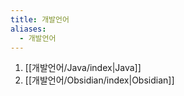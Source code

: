 ```yaml
---
title: 개발언어
aliases:
  - 개발언어
---
```

1. [[개발언어/Java/index|Java]]  
2. [[개발언어/Obsidian/index|Obsidian]]  